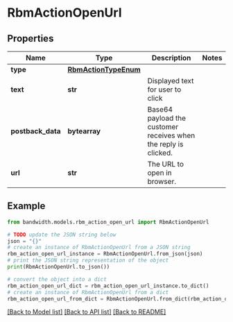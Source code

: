 # RbmActionOpenUrl


## Properties

Name | Type | Description | Notes
------------ | ------------- | ------------- | -------------
**type** | [**RbmActionTypeEnum**](RbmActionTypeEnum.md) |  | 
**text** | **str** | Displayed text for user to click | 
**postback_data** | **bytearray** | Base64 payload the customer receives when the reply is clicked. | 
**url** | **str** | The URL to open in browser. | 

## Example

```python
from bandwidth.models.rbm_action_open_url import RbmActionOpenUrl

# TODO update the JSON string below
json = "{}"
# create an instance of RbmActionOpenUrl from a JSON string
rbm_action_open_url_instance = RbmActionOpenUrl.from_json(json)
# print the JSON string representation of the object
print(RbmActionOpenUrl.to_json())

# convert the object into a dict
rbm_action_open_url_dict = rbm_action_open_url_instance.to_dict()
# create an instance of RbmActionOpenUrl from a dict
rbm_action_open_url_from_dict = RbmActionOpenUrl.from_dict(rbm_action_open_url_dict)
```
[[Back to Model list]](../README.md#documentation-for-models) [[Back to API list]](../README.md#documentation-for-api-endpoints) [[Back to README]](../README.md)


